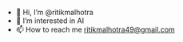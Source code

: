- 👋 Hi, I’m @ritikmalhotra
- 👀 I’m interested in AI
- 📫 How to reach me ritikmalhotra49@gmail.com

<!---
ritikmalhotra/ritikmalhotra is a ✨ special ✨ repository because its `README.md` (this file) appears on your GitHub profile.
You can click the Preview link to take a look at your changes.
--->
